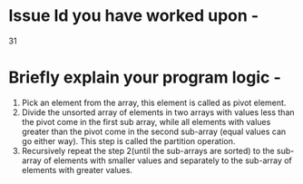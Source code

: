# Issue Id you have worked upon -
31

# Briefly explain your program logic -
1) Pick an element from the array, this element is called as pivot element. 
2) Divide the unsorted array of elements in two arrays with values less than the pivot come in the first sub array, while all elements with values greater than the pivot come in the second sub-array (equal values can go either way). This step is called the partition operation.
3) Recursively repeat the step 2(until the sub-arrays are sorted) to the sub-array of elements with smaller values and separately to the sub-array of elements with greater values. 
